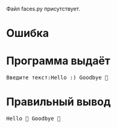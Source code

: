 Файл faces.py присутствует.
# Ошибка
# Программа выдаёт
<pre>
Введите текст:Hello :) Goodbye 🙁
</pre>
# Правильный вывод
<pre>Hello 🙂 Goodbye 🙁
</pre>